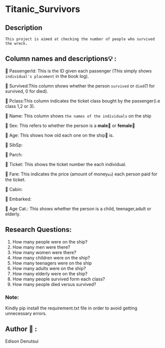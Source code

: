 # Titanic_Survivors

## Description
    This project is aimed at checking the number of people who survived the wreck.

## Column names and descriptions:bulb: :

 :gem: PassengerId: This is the ID given each passenger (This simply shows` individual's placement` in the book log).
 
 :gem: Survived:This column shows whether the person ```survived``` or ```died```(1 for survived, 0 for died).
 
 :gem: Pclass:This column indicates the ticket class bought by the passenger(i.e class 1,2 or 3).
 
 :gem: Name: This column shows ```the names of the individuals``` on the ship
 
 
 :gem: Sex: This refers to whether the person is a __male__:man: or __female__:woman:
 
 
 :gem: Age: This shows how old each one on the ship:ship: is.
 
 
 :gem: SibSp:
 
 
 :gem: Parch:
 
 
 :gem: Ticket: This shows the ticket number the each individual.
 

 :gem: Fare: This indicates the price (amount of money:pound:) each person paid for the ticket.
 
 
 :gem: Cabin:
 
 
 :gem: Embarked:
 
 
 :gem: Age Cat.: This shows whether the person is a child, teenager,adult or elderly.
 

## Research Questions:

 1. How many people were on the ship?
 2. How many men were there?
 3. How many women were there?
 4. How many children were on the ship?
 5. How many teenagers were on the ship
 6. How many adults were on the ship?
 7. How many elderly were on the ship?
 8. How many people survived form each class?
 9. How many people died versus survived?

### Note:
Kindly pip install the requirement.txt file in order to avoid getting unnecessary errors.
## Author :man: :
Edison Denutsui
